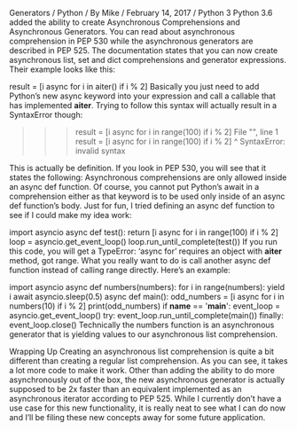 Generators
/ Python / By Mike / February 14, 2017 / Python 3
Python 3.6 added the ability to create Asynchronous Comprehensions and Asynchronous Generators. You can read about asynchronous comprehension in PEP 530 while the asynchronous generators are described in PEP 525. The documentation states that you can now create asynchronous list, set and dict comprehensions and generator expressions. Their example looks like this:

result = [i async for i in aiter() if i % 2]
Basically you just need to add Python’s new async keyword into your expression and call a callable that has implemented __aiter__. Trying to follow this syntax will actually result in a SyntaxError though:

>>> result = [i async for i in range(100) if i % 2]
  File "<stdin>", line 1
    result = [i async for i in range(100) if i % 2]
                    ^
SyntaxError: invalid syntax
</stdin>

This is actually be definition. If you look in PEP 530, you will see that it states the following: Asynchronous comprehensions are only allowed inside an async def function. Of course, you cannot put Python’s await in a comprehension either as that keyword is to be used only inside of an async def function’s body. Just for fun, I tried defining an async def function to see if I could make my idea work:

import asyncio
async def test(): 
    return [i async for i in range(100) if i % 2]
loop = asyncio.get_event_loop()
loop.run_until_complete(test())
If you run this code, you will get a TypeError: ‘async for’ requires an object with __aiter__ method, got range. What you really want to do is call another async def function instead of calling range directly. Here’s an example:

import asyncio
async def numbers(numbers):
    for i in range(numbers):
        yield i
        await asyncio.sleep(0.5)
async def main():
    odd_numbers = [i async for i in numbers(10) if i % 2]
    print(odd_numbers)
if __name__ == '__main__':
    event_loop = asyncio.get_event_loop()
    try:
        event_loop.run_until_complete(main())
    finally:
        event_loop.close()
Technically the numbers function is an asynchronous generator that is yielding values to our asynchronous list comprehension.

Wrapping Up
Creating an asynchronous list comprehension is quite a bit different than creating a regular list comprehension. As you can see, it takes a lot more code to make it work. Other than adding the ability to do more asynchronously out of the box, the new asynchronous generator is actually supposed to be 2x faster than an equivalent implemented as an asynchronous iterator according to PEP 525. While I currently don’t have a use case for this new functionality, it is really neat to see what I can do now and I’ll be filing these new concepts away for some future application.
